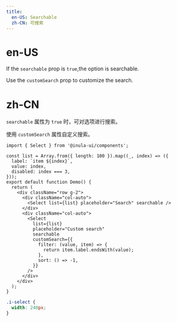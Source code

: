 ```yaml
---
title:
  en-US: Searchable
  zh-CN: 可搜索
---
```


# en-US

If the `searchable` prop is `true`,the option is searchable.

Use the `customSearch` prop to customize the search.

# zh-CN

`searchable` 属性为 `true` 时，可对选项进行搜索。

使用 `customSearch` 属性自定义搜索。

```tsx
import { Select } from '@inula-ui/components';

const list = Array.from({ length: 100 }).map((_, index) => ({
  label: `item ${index}`,
  value: index,
  disabled: index === 3,
}));
export default function Demo() {
  return (
    <div className="row g-2">
      <div className="col-auto">
        <Select list={list} placeholder="Search" searchable />
      </div>
      <div className="col-auto">
        <Select
          list={list}
          placeholder="Custom search"
          searchable
          customSearch={{
            filter: (value, item) => {
              return item.label.endsWith(value);
            },
            sort: () => -1,
          }}
        />
      </div>
    </div>
  );
}
```

```scss
.i-select {
  width: 240px;
}
```
